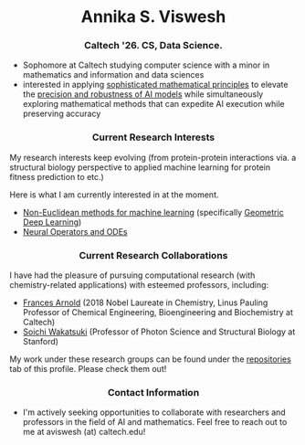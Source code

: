 <h1 align="center">Annika S. Viswesh</h1>
<h3 align="center">Caltech '26. CS, Data Science.</h3>

- Sophomore at Caltech studying computer science with a minor in mathematics and information and data sciences
- interested in applying <u>sophisticated mathematical principles</u> to elevate the <u>precision and robustness of AI models</u> while simultaneously exploring mathematical methods that can expedite AI execution while preserving accuracy

<h3 align="center">Current Research Interests</h3>

My research interests keep evolving (from protein-protein interactions via. a structural biology perspective to applied machine learning for protein fitness prediction to etc.)

Here is what I am currently interested in at the moment.

- <u>Non-Euclidean methods for machine learning</u> (specifically <u>Geometric Deep Learning</u>)
- <u>Neural Operators and ODEs</u>

<h3 align="center">Current Research Collaborations</h3>

I have had the pleasure of pursuing computational research (with chemistry-related applications) with esteemed professors, including:

- [Frances Arnold](http://fhalab.caltech.edu/) (2018 Nobel Laureate in Chemistry, Linus Pauling Professor of Chemical Engineering, Bioengineering and Biochemistry at Caltech)
- [Soichi Wakatsuki](https://med.stanford.edu/wakatsukilab.html) (Professor of Photon Science and Structural Biology at Stanford)

My work under these research groups can be found under the [repositories](https://github.com/asviswesh?tab=repositories) tab of this profile. Please check them out!

<h3 align="center">Contact Information</h3>

- I'm actively seeking opportunities to collaborate with researchers and professors in the field of AI and mathematics. Feel free to reach out to me at aviswesh (at) caltech.edu!
